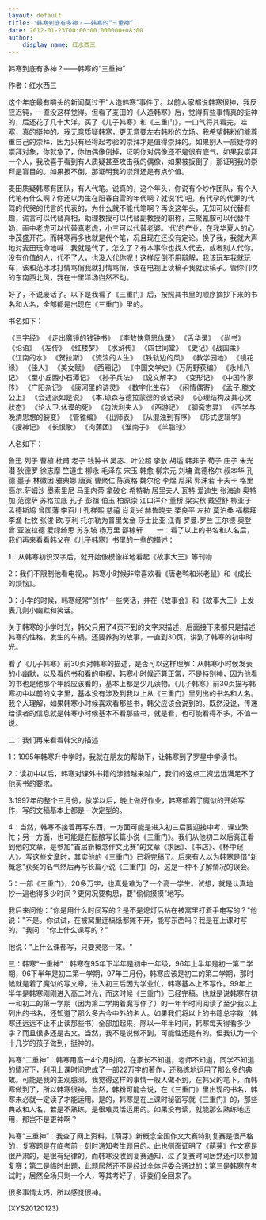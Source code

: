 ```yaml
---
layout: default
title: '韩寒到底有多神？——韩寒的“三重神”'
date: 2012-01-23T00:00:00.000000+08:00
author:
    display_name: 红水西三
---
```


韩寒到底有多神？——韩寒的“三重神”

作者：红水西三

这个年底最有嚼头的新闻莫过于“人造韩寒”事件了。以前人家都说韩寒很神，我反应迟钝，一直没这样觉得。但看了麦田的《人造韩寒》后，觉得有些事情真的挺神的，后还花了几十大洋，买了《儿子韩寒》和《三重门》，一口气将其看完，哇塞，真的挺神的。我无意质疑韩寒，更无意要左右韩粉的立场。我希望韩粉们能尊重自己的崇拜，因为只有经得起考验的崇拜才是值得崇拜的。如果别人一质疑你的崇拜对象，你就急了，你怕偶像倒掉，证明你对偶像还不是很有底气。如果我崇拜一个人，我欣喜于看到有人质疑甚至攻击我的偶像，如果被扳倒了，那证明我的崇拜是盲目的。如果扳不倒，那证明我的崇拜还是有点价值。

麦田质疑韩寒有团队，有人代笔。说真的，这个年头，你说有个炒作团队，有个人代笔有什么啊？你还以为生在阳春白雪的年代啊？就说‘代’吧，有代孕的代罪的代驾的代哭的代言的代表的，为什么就不能代笔啊？再说这年头，无知可以代替有趣，谎言可以代替真相，助理教授可以代替副教授的职称，三聚氰胺可以代替牛奶，画中老虎可以代替真老虎，小三可以代替老婆。‘代’的产业，在我华夏人的心中茂盛开花。而韩寒再多也就是代个笔，况且现在还没有定论。换了我，我就大声地对麦田玩命地喊：我就是代了，怎么了？有本事你也找人代去，或者别人代你。没有价值的人，代不了人，也没人代你呢！这样反倒不用辩解，我该玩车我就玩车，该和范冰冰打情骂俏我就打情骂俏，该在电视上读稿子我就读稿子。管你们吹的东南西北风，我在十里洋场岿然不动。

好了，不说废话了。以下是我看了《三重门》后，按照其书里的顺序摘抄下来的书名和人名，全部都是出现在《三重门》里的。

书名如下：

《三字经》 《走出魔镜的钱钟书》 《李敖快意恩仇录》 《舌华录》 《尚书》 《论语》 《左传》 《红楼梦》 《水浒传》 《四世同堂》 《史记》《战国策》 《江南的水》 《贺拉斯》 《流浪的人生》 《铁轨边的风》 《教学园地》 《镜花缘》 《佳人》 《美女赋》 《西厢记》 《中国文学史》《万历野获编》 《永州八记》 《至小丘西小石潭记》 《孙子兵法》 《说文解字》 《变形记》 《中国作家传》 《广阳杂记》 《康河里的诗灵》 《数字化生存》 《闲情偶寄》 《孟子.滕文公上》 《会通派如是说》 《本.琼森与德拉蒙德的谈话录》 《心理结构及其心灵状态》 《论大卫.休谟的死》 《包法利夫人》 《西游记》 《聊斋志异》 《西学与晚清思想的裂变》 《管锥编》 《出师表》 《从混浊到有序》 《形式逻辑学》 《搜神记》 《长恨歌》 《肉蒲团》 《淮南子》 《羊脂球》

人名如下：

鲁迅  列子  曹植 杜甫 老子 钱钟书 吴宓、叶公超 李敖 胡适 韩非子 荀子 庄子 朱光潜 狄德罗 徐志摩 竺道生 柳永 毛泽东 宋玉 韩愈 柳宗元 刘墉 海德格尔 叔本华 孔德 墨子 林徽因 雅典娜 唐寅 曹聚仁 陈寅格 魏尔伦 李煜 尼采 郭沫若 卡夫卡 格里高尔.萨姆沙 墨索里尼 马里内蒂 拿破仑 希特勒 居里夫人 瓦特 爱迪生 张海迪 奥特加 范德萨 苏格拉底 孔子 彭祖 伯玉 柏原崇 江口洋介 董桥 梁实秋 戴望舒 柳亚子 孟德斯鸠 曾国藩 李百川 孔祥熙 慈禧  肖复兴 赫鲁晓夫 栗良平 左拉 莫泊桑 福楼拜 李渔 杜牧 张俊 欧.亨利 托尔勒为普里戈金 莎士比亚 江青 罗曼.罗兰 王尔德 奥登曾 亚波拉德 爱绿绮思 苏东坡 杨万里 邵稼轩　　一：看了以上的书名和人名后，我们再来看看韩父在《儿子韩寒》书里的一些的描述：

1：从韩寒初识汉字后，就开始像模像样地看起《故事大王》等刊物

2：我们不限制他看电视，。韩寒小时候非常喜欢看《唐老鸭和米老鼠》和《成长的烦恼》。

3：小学的时候，韩寒经常“创作”一些笑话，并在《故事会》和《故事大王》上发表几则小幽默和笑话。

关于韩寒的小学时光，韩父只用了4页不到的文字来描述，后面接下来都只是描述韩寒的性格，发生的车祸，还要养狗的故事，一直到30页，讲到了韩寒的初中时光。

看了《儿子韩寒》前30页对韩寒的描述，是否可以这样理解：从韩寒小时候发表的小幽默，以及看的书和看的电视，韩寒小时候还算正常，不是特别神，因为他看的书也是他那个年龄应该看的，基本上都是少儿读物。《儿子韩寒》前30页描写韩寒初中以前的文字里，基本没有涉及到我以上从《三重门》里列出的书名和人名。我个人理解，如果韩寒小时候喜欢看那些书，韩父应该会说到的。既然没说，传递给读者的信息就是韩寒小时候基本不看那些书，就是看，也可能看得不多，不值一说。

二：我们再来看看韩父的描述

1：1995年韩寒升中学时，我就在朋友的帮助下，让韩寒到了罗星中学读书。

2：读初中以后，韩寒对课外书籍的涉猎越来越广，我们的这点工资远远满足不了他买书的要求。

3:1997年的整个三月份，放学以后，晚上做好作业，韩寒都着了魔似的开始写作，写的文稿基本上都是一次定型的。

4：当然，韩寒不接着再写东西，一方面可能是进入初三后要迎接中考，课业繁忙；另一方面，也可能是在酝酿写长篇小说《三重门》。我们从他初二以后真正看到他的文章，是参加"首届新概念作文比赛"的文章《求医》、《书店》、《杯中窥人》。写这些文章时，其实他的《三重门》已将完稿了。后来有人以为韩寒是借"新概念"获奖的名气然后再写长篇小说《三重门》的，这是一种不了解情况的误会。

5：一部《三重门》，20多万字，也真是难为了一个高一学生。试想，就是认真地抄一遍也得多少时间？更何况要构思，要"偷偷摸摸"地写。

我后来问他："你是用什么时间写的？是不是熄灯后钻在被窝里打着手电写的？"他说："不是。你试试，在被窝里连稿纸都摊不开，能写东西吗？我是在上课时写的。"我问："你上什么课写的？"

他说："上什么课都写，只要灵感一来。"

三：韩寒“一重神”：韩寒在95年下半年是初中一年级，96年上半年是初一第二学期，96下半年是初二第一学期，97年三月份，韩寒应该是初二的第二学期，那时候就是着了魔似的写文章，进入初三后因为学业忙，韩寒基本上不写作。99年上半年是韩寒刚刚进入高二时光，而这时候《三重门》已经完稿。也就是说韩寒在初一和初二的第一学期（因为第二学期着魔写作了）的一年半时间阅读了至少我以上列出的书名，还知道了那么多古今中外的名人。如果我们将以上的书籍总字数（韩寒还远远不止不止读那些书）全部加起来，除以一年半时间，韩寒每天得看多少字？而且很多还是古文。当然，我不是说做不到，可能性还是有的。但我认为一个十几岁的孩子做到，挺神的。

韩寒“二重神”：韩寒用高一4个月时间，在家长不知道，老师不知道，同学不知道的情况下，利用上课时间完成了一部22万字的著作，还熟练地运用了那么多的典故。可能是我的主观臆测，我觉得这样的事情一般人做不到，在韩父的笔下，而韩寒做到了，所以韩寒很神。当然，韩粉可能会说，在《三重门》里出现的书名，韩寒未必就一定读了才能运用。是的，韩寒是在上课时秘密写就《三重门》的，那些典故和人名，若是不熟练，是很难灵活运用的。如果没有读，就能那么熟练地运用，那岂不是更神啊？

韩寒“三重神”：我查了网上资料，《萌芽》新概念全国作文大赛特别复赛是很严格的，复赛题是在临考前一刻时通知考生题目的。此也侧面证明了《萌芽》作文赛是很严肃的，是很有纪律的。而韩寒没收到复赛通知，过了复赛时间居然还可以参加复赛；第二是临时出题，此题居然还不是经过全体评委会通过的；第三是韩寒在考试时，居然全场只剩一个人，等其考好了，评委们全回来了。

很多事情太巧，所以感觉很神。

(XYS20120123)

